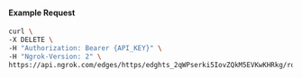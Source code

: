 <!-- Code generated for API Clients. DO NOT EDIT. -->

#### Example Request

```bash
curl \
-X DELETE \
-H "Authorization: Bearer {API_KEY}" \
-H "Ngrok-Version: 2" \
https://api.ngrok.com/edges/https/edghts_2qWPserki5IovZQkM5EVKwKHRkg/routes/edghtsrt_2qWPsa7gLGfgZiI6CjsDNXOYQnH/traffic_policy
```
